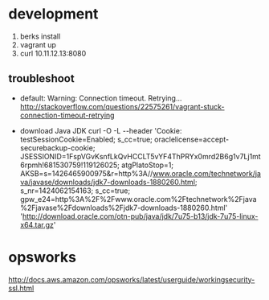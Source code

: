 # development

1. berks install
1. vagrant up
1. curl 10.11.12.13:8080

## troubleshoot

- default: Warning: Connection timeout. Retrying...
  http://stackoverflow.com/questions/22575261/vagrant-stuck-connection-timeout-retrying

- download Java JDK
  curl -O -L --header 'Cookie: testSessionCookie=Enabled; s_cc=true; oraclelicense=accept-securebackup-cookie; JSESSIONID=1FspVGvKsnfLkQvHCCLT5vYF4ThPRYx0mrd2B6g1v7Lj1mt6rpmh!681530759!119126025; atgPlatoStop=1; AKSB=s=1426465900975&r=http%3A//www.oracle.com/technetwork/java/javase/downloads/jdk7-downloads-1880260.html; s_nr=1424062154163; s_cc=true; gpw_e24=http%3A%2F%2Fwww.oracle.com%2Ftechnetwork%2Fjava%2Fjavase%2Fdownloads%2Fjdk7-downloads-1880260.html' 'http://download.oracle.com/otn-pub/java/jdk/7u75-b13/jdk-7u75-linux-x64.tar.gz'

# opsworks

http://docs.aws.amazon.com/opsworks/latest/userguide/workingsecurity-ssl.html
